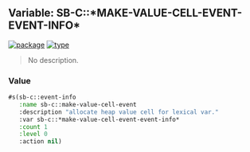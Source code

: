 ## Variable: SB-C::\*MAKE-VALUE-CELL-EVENT-EVENT-INFO\*
[![package](https://img.shields.io/badge/Package-SB--C-5f9ea0.svg?style=social&colorA=999999)](../) [![type](https://img.shields.io/badge/Type-Variable-5f9ea0.svg?style=social&colorA=999999)](../#variable) 

> No description.

### Value
```cl
#s(sb-c::event-info
   :name sb-c::make-value-cell-event
   :description "allocate heap value cell for lexical var."
   :var sb-c::*make-value-cell-event-event-info*
   :count 1
   :level 0
   :action nil)
```
